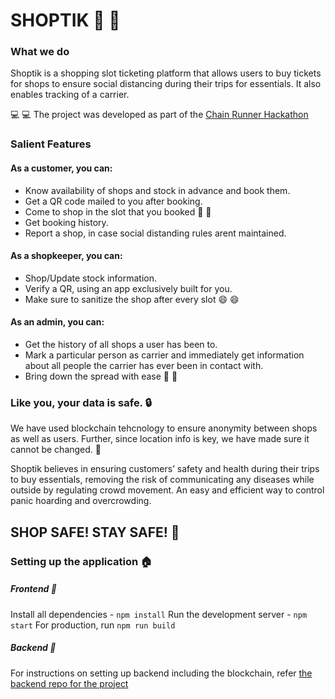 # SHOPTIK :shopping_cart: :shopping_cart: 

### What we do
Shoptik is a shopping slot ticketing platform that allows users to buy tickets for shops to ensure social distancing during their trips for essentials. It also enables tracking of a carrier.

:computer: :computer: The project was developed as part of the [Chain Runner Hackathon](https://chainrunner.devfolio.co)

### Salient Features
#### As a customer, you can:
* Know availability of shops and stock in advance and book them.
* Get a QR code mailed to you after booking.
* Come to shop in the slot that you booked :shopping_cart: :shopping_cart:
* Get booking history.
* Report a shop, in case social distanding rules arent maintained. 


#### As a shopkeeper, you can:
* Shop/Update stock information.
* Verify a QR, using an app exclusively built for you.
* Make sure to sanitize the shop after every slot :smile: :smile: 

#### As an admin, you can:
* Get the history of all shops a user has been to.
* Mark a particular person as carrier and immediately get information about all people the carrier has ever been in contact with. 
* Bring down the spread with ease :rocket: :rocket: 

### Like you, your data is safe. :lock:
We have used blockchain tehcnology to ensure anonymity between shops as well as users. Further, since location info is key, we have made sure it cannot be changed. :closed_lock_with_key: 


Shoptik believes in ensuring customers’ safety and health during their trips to buy essentials, removing the risk of communicating any diseases while outside by regulating crowd movement. An easy and efficient way to control panic hoarding and overcrowding.

## SHOP SAFE! STAY SAFE! :open_hands:


### Setting up the application :house:
##### Frontend :runner:
Install all dependencies - ```npm install```
Run the development server - ```npm start```
For production, run ```npm run build```

##### Backend :runner:
For instructions on setting up backend including the blockchain, refer [the backend repo for the project](https://github.com/gigatesseract/ShopTikBackend/blob/master/README.md)